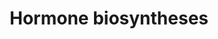 ---
authors:
- Anwesha
- Eweitz
description: This event has been computationally inferred from an event that has been
  demonstrated in another species.<p>The inference is based on Ensembl Compara orthology
  projection. Briefly, reactions for which all involved PhysicalEntities (in input,
  output and catalyst) have a mapped ortholog or paralog are inferred to the other
  species. High-level events are also inferred for these events to allow for easier
  navigation.<p>Details of projection methods and parameters may be found <a href="/projection.html">here.</a><p>  Source:[http://plantreactome.gramene.org/
  Plant Reactome].
last-edited: 2021-05-25
organisms:
- Zea mays
redirect_from:
- /index.php/Pathway:WP3004
- /instance/WP3004
revision: null
schema-jsonld:
- '@context': https://schema.org/
  '@id': https://wikipathways.github.io/pathways/WP3004.html
  '@type': Dataset
  creator:
    '@type': Organization
    name: WikiPathways
  description: This event has been computationally inferred from an event that has
    been demonstrated in another species.<p>The inference is based on Ensembl Compara
    orthology projection. Briefly, reactions for which all involved PhysicalEntities
    (in input, output and catalyst) have a mapped ortholog or paralog are inferred
    to the other species. High-level events are also inferred for these events to
    allow for easier navigation.<p>Details of projection methods and parameters may
    be found <a href="/projection.html">here.</a><p>  Source:[http://plantreactome.gramene.org/
    Plant Reactome].
  keywords:
  - (early C-13
  - (early C-3
  - (via
  - 7-N-glucoside
  - 9-N-glucoside
  - ABA biosynthesis and
  - Biosynthesis
  - C-3, non C-13
  - Ethylene
  - GA12 biosynthesis
  - IAA biosynthesis I
  - IAA biosynthesis II
  - IAA biosynthesis VI
  - IAA conjugate
  - Strigolactone
  - biosynthesis
  - biosynthesis I
  - biosynthesis I (non
  - biosynthesis II
  - biosynthesis III
  - biosynthesis and
  - brassinosteroid
  - cytokinins
  - cytokinins-O-glucoside
  - gibberellin
  - hydroxylation)
  - indole-3-acetamide)
  - jasmonic acid
  - mediated signaling
  - signaling
  - trans-zeatin
  license: CC0
  name: Hormone biosyntheses
seo: CreativeWork
title: Hormone biosyntheses
wpid: WP3004
---